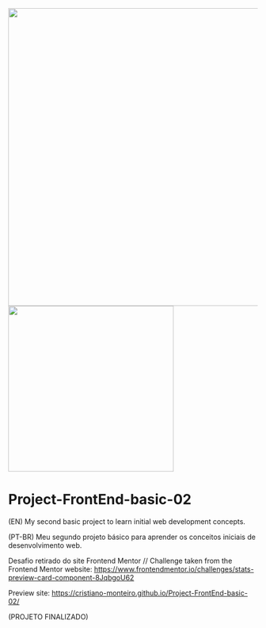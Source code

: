 <div>
    <img src="https://user-images.githubusercontent.com/91402144/149593450-ddf3bc8c-5530-42c2-abc8-430a7540e43d.jpg" width="600px">
    <img src="https://user-images.githubusercontent.com/91402144/149941616-9feec460-9caa-4712-a92a-f34f9b2b1ea0.jpg" width="334px">
</div>

# Project-FrontEnd-basic-02
(EN) My second basic project to learn initial web development concepts.

(PT-BR) Meu segundo projeto básico para aprender os conceitos iniciais de desenvolvimento web.

Desafio retirado do site Frontend Mentor // Challenge taken from the Frontend Mentor website:
https://www.frontendmentor.io/challenges/stats-preview-card-component-8JqbgoU62

Preview site: https://cristiano-monteiro.github.io/Project-FrontEnd-basic-02/

(PROJETO FINALIZADO)
